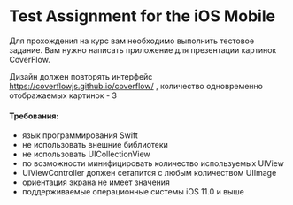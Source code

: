 # Test Assignment for the iOS Mobile

Для прохождения на курс вам необходимо выполнить тестовое задание.
Вам нужно написать приложение для презентации картинок CoverFlow.

Дизайн должен повторять интерфейс https://coverflowjs.github.io/coverflow/ , количество одновременно отображаемых картинок - 3

#### Требования:
- язык программирования Swift
- не использовать внешние библиотеки
- не использовать UICollectionView
- по возможности минифицировать количество используемых UIView
- UIViewController должен сетапится с любым количеством UIImage
- ориентация экрана не имеет значения
- поддерживаемые операционные системы iOS 11.0 и выше
